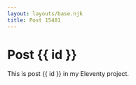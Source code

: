 ```yaml
---
layout: layouts/base.njk
title: Post 15481
---
```


# Post {{ id }}

This is post {{ id }} in my Eleventy project.
